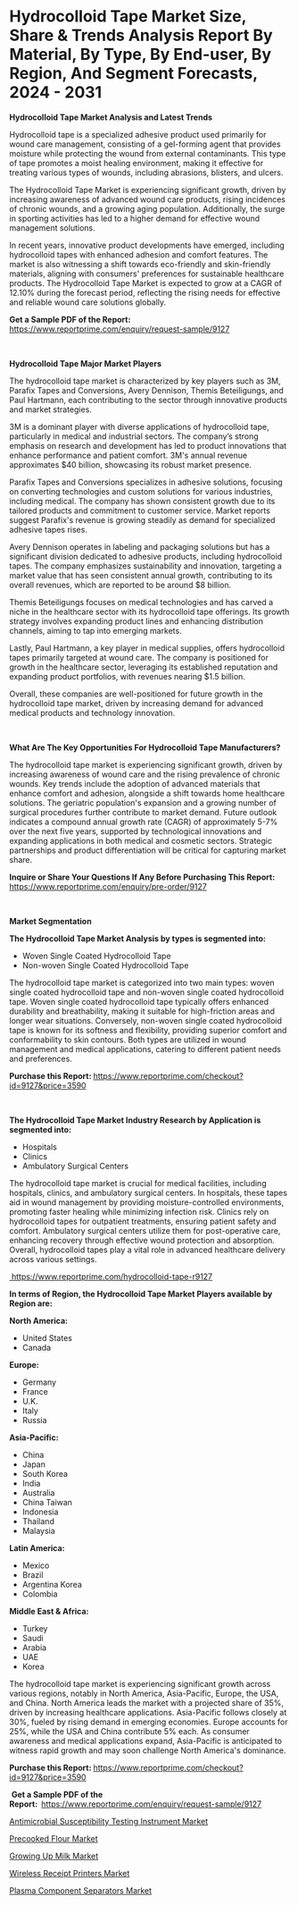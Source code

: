 <p><h1>Hydrocolloid Tape Market Size, Share & Trends Analysis Report By Material, By Type, By End-user, By Region, And Segment Forecasts, 2024 - 2031</h1></p><p><strong>Hydrocolloid Tape Market Analysis and Latest Trends</strong></p>
<p><p>Hydrocolloid tape is a specialized adhesive product used primarily for wound care management, consisting of a gel-forming agent that provides moisture while protecting the wound from external contaminants. This type of tape promotes a moist healing environment, making it effective for treating various types of wounds, including abrasions, blisters, and ulcers. </p><p>The Hydrocolloid Tape Market is experiencing significant growth, driven by increasing awareness of advanced wound care products, rising incidences of chronic wounds, and a growing aging population. Additionally, the surge in sporting activities has led to a higher demand for effective wound management solutions. </p><p>In recent years, innovative product developments have emerged, including hydrocolloid tapes with enhanced adhesion and comfort features. The market is also witnessing a shift towards eco-friendly and skin-friendly materials, aligning with consumers' preferences for sustainable healthcare products. The Hydrocolloid Tape Market is expected to grow at a CAGR of 12.10% during the forecast period, reflecting the rising needs for effective and reliable wound care solutions globally. </p></p>
<p><strong>Get a Sample PDF of the Report:&nbsp;</strong> <a href="https://www.reportprime.com/enquiry/request-sample/9127?utm_campaign=1136&utm_medium=2&utm_source=Github&utm_content=ia&utm_term=18102024&utm_id=hydrocolloid-tape">https://www.reportprime.com/enquiry/request-sample/9127</a></p>
<p>&nbsp;</p>
<p><strong>Hydrocolloid Tape Major Market Players</strong></p>
<p><p>The hydrocolloid tape market is characterized by key players such as 3M, Parafix Tapes and Conversions, Avery Dennison, Themis Beteiligungs, and Paul Hartmann, each contributing to the sector through innovative products and market strategies.</p><p>3M is a dominant player with diverse applications of hydrocolloid tape, particularly in medical and industrial sectors. The company’s strong emphasis on research and development has led to product innovations that enhance performance and patient comfort. 3M's annual revenue approximates $40 billion, showcasing its robust market presence.</p><p>Parafix Tapes and Conversions specializes in adhesive solutions, focusing on converting technologies and custom solutions for various industries, including medical. The company has shown consistent growth due to its tailored products and commitment to customer service. Market reports suggest Parafix's revenue is growing steadily as demand for specialized adhesive tapes rises.</p><p>Avery Dennison operates in labeling and packaging solutions but has a significant division dedicated to adhesive products, including hydrocolloid tapes. The company emphasizes sustainability and innovation, targeting a market value that has seen consistent annual growth, contributing to its overall revenues, which are reported to be around $8 billion.</p><p>Themis Beteiligungs focuses on medical technologies and has carved a niche in the healthcare sector with its hydrocolloid tape offerings. Its growth strategy involves expanding product lines and enhancing distribution channels, aiming to tap into emerging markets.</p><p>Lastly, Paul Hartmann, a key player in medical supplies, offers hydrocolloid tapes primarily targeted at wound care. The company is positioned for growth in the healthcare sector, leveraging its established reputation and expanding product portfolios, with revenues nearing $1.5 billion.</p><p>Overall, these companies are well-positioned for future growth in the hydrocolloid tape market, driven by increasing demand for advanced medical products and technology innovation.</p></p>
<p>&nbsp;</p>
<p><strong>What Are The Key Opportunities For Hydrocolloid Tape Manufacturers?</strong></p>
<p><p>The hydrocolloid tape market is experiencing significant growth, driven by increasing awareness of wound care and the rising prevalence of chronic wounds. Key trends include the adoption of advanced materials that enhance comfort and adhesion, alongside a shift towards home healthcare solutions. The geriatric population's expansion and a growing number of surgical procedures further contribute to market demand. Future outlook indicates a compound annual growth rate (CAGR) of approximately 5-7% over the next five years, supported by technological innovations and expanding applications in both medical and cosmetic sectors. Strategic partnerships and product differentiation will be critical for capturing market share.</p></p>
<p><strong>Inquire or Share Your Questions If Any Before Purchasing This Report:</strong> <a href="https://www.reportprime.com/enquiry/pre-order/9127?utm_campaign=1136&utm_medium=2&utm_source=Github&utm_content=ia&utm_term=18102024&utm_id=hydrocolloid-tape">https://www.reportprime.com/enquiry/pre-order/9127</a></p>
<p>&nbsp;</p>
<p><strong>Market Segmentation</strong></p>
<p><strong>The Hydrocolloid Tape Market Analysis by types is segmented into:</strong></p>
<p><ul><li>Woven Single Coated Hydrocolloid Tape</li><li>Non-woven Single Coated Hydrocolloid Tape</li></ul></p>
<p><p>The hydrocolloid tape market is categorized into two main types: woven single coated hydrocolloid tape and non-woven single coated hydrocolloid tape. Woven single coated hydrocolloid tape typically offers enhanced durability and breathability, making it suitable for high-friction areas and longer wear situations. Conversely, non-woven single coated hydrocolloid tape is known for its softness and flexibility, providing superior comfort and conformability to skin contours. Both types are utilized in wound management and medical applications, catering to different patient needs and preferences.</p></p>
<p><strong>Purchase this Report:&nbsp;</strong><a href="https://www.reportprime.com/checkout?id=9127&price=3590&utm_campaign=1136&utm_medium=2&utm_source=Github&utm_content=ia&utm_term=18102024&utm_id=hydrocolloid-tape">https://www.reportprime.com/checkout?id=9127&price=3590</a></p>
<p>&nbsp;</p>
<p><strong>The Hydrocolloid Tape Market Industry Research by Application is segmented into:</strong></p>
<p><ul><li>Hospitals</li><li>Clinics</li><li>Ambulatory Surgical Centers</li></ul></p>
<p><p>The hydrocolloid tape market is crucial for medical facilities, including hospitals, clinics, and ambulatory surgical centers. In hospitals, these tapes aid in wound management by providing moisture-controlled environments, promoting faster healing while minimizing infection risk. Clinics rely on hydrocolloid tapes for outpatient treatments, ensuring patient safety and comfort. Ambulatory surgical centers utilize them for post-operative care, enhancing recovery through effective wound protection and absorption. Overall, hydrocolloid tapes play a vital role in advanced healthcare delivery across various settings.</p></p>
<p><a href="https://www.reportprime.com/hydrocolloid-tape-r9127?utm_campaign=1136&utm_medium=2&utm_source=Github&utm_content=ia&utm_term=18102024&utm_id=hydrocolloid-tape">&nbsp;https://www.reportprime.com/hydrocolloid-tape-r9127</a></p>
<p><strong>In terms of Region, the Hydrocolloid Tape Market Players available by Region are:</strong></p>
<p>
    <p> <strong> North America: </strong>
        <ul>
            <li>United States</li>
            <li>Canada</li>
        </ul>
        </p> 
    <p> <strong> Europe: </strong>
        <ul>
            <li>Germany</li>
            <li>France</li>
            <li>U.K.</li>
            <li>Italy</li>
            <li>Russia</li>
        </ul>
        </p> 
    <p> <strong> Asia-Pacific: </strong>
        <ul>
            <li>China</li>
            <li>Japan</li>
            <li>South Korea</li>
            <li>India</li>
            <li>Australia</li>
            <li>China Taiwan</li>
            <li>Indonesia</li>
            <li>Thailand</li>
            <li>Malaysia</li>
        </ul>
        </p> 
    <p> <strong> Latin America: </strong>
        <ul>
            <li>Mexico</li>
            <li>Brazil</li>
            <li>Argentina Korea</li>
            <li>Colombia</li>
        </ul>
        </p> 
    <p> <strong> Middle East & Africa: </strong>
        <ul>
            <li>Turkey</li>
            <li>Saudi</li>
            <li>Arabia</li>
            <li>UAE</li>
            <li>Korea</li>
        </ul>
    </p>
    </p>
<p><p>The hydrocolloid tape market is experiencing significant growth across various regions, notably in North America, Asia-Pacific, Europe, the USA, and China. North America leads the market with a projected share of 35%, driven by increasing healthcare applications. Asia-Pacific follows closely at 30%, fueled by rising demand in emerging economies. Europe accounts for 25%, while the USA and China contribute 5% each. As consumer awareness and medical applications expand, Asia-Pacific is anticipated to witness rapid growth and may soon challenge North America's dominance.</p></p>
<p><strong>Purchase this Report: </strong><a href="https://www.reportprime.com/checkout?id=9127&price=3590&utm_campaign=1136&utm_medium=2&utm_source=Github&utm_content=ia&utm_term=18102024&utm_id=hydrocolloid-tape">https://www.reportprime.com/checkout?id=9127&price=3590</a></p>
<p>&nbsp;<strong>Get a Sample PDF of the Report:&nbsp;&nbsp;</strong><a href="https://www.reportprime.com/enquiry/request-sample/9127?utm_campaign=1136&utm_medium=2&utm_source=Github&utm_content=ia&utm_term=18102024&utm_id=hydrocolloid-tape">https://www.reportprime.com/enquiry/request-sample/9127</a></p>
<p><strong></strong></p>
<p><p><a href="https://github.com/mickahmaland/Market-Research-Report-List-1/blob/main/antimicrobial-susceptibility-testing-instrument-market.md?utm_campaign=1136&utm_medium=2&utm_source=Github&utm_content=ia&utm_term=18102024&utm_id=hydrocolloid-tape">Antimicrobial Susceptibility Testing Instrument Market</a></p><p><a href="https://www.linkedin.com/pulse/precooked-flour-market-overview-regional-outlook-competitive-rkime?utm_campaign=1136&utm_medium=2&utm_source=Github&utm_content=ia&utm_term=18102024&utm_id=hydrocolloid-tape">Precooked Flour Market</a></p><p><a href="https://www.linkedin.com/pulse/growing-up-milk-industry-forecast-market-shifts-strategic-2xjoe?utm_campaign=1136&utm_medium=2&utm_source=Github&utm_content=ia&utm_term=18102024&utm_id=hydrocolloid-tape">Growing Up Milk Market</a></p><p><a href="https://issuu.com/reportprime-2/docs/wireless-receipt-printers-market-si_aed2fe42fd078d?utm_campaign=1136&utm_medium=2&utm_source=Github&utm_content=ia&utm_term=18102024&utm_id=hydrocolloid-tape">Wireless Receipt Printers Market</a></p><p><a href="https://github.com/graciah1naze/Market-Research-Report-List-1/blob/main/plasma-component-separators-market.md?utm_campaign=1136&utm_medium=2&utm_source=Github&utm_content=ia&utm_term=18102024&utm_id=hydrocolloid-tape">Plasma Component Separators Market</a></p></p>